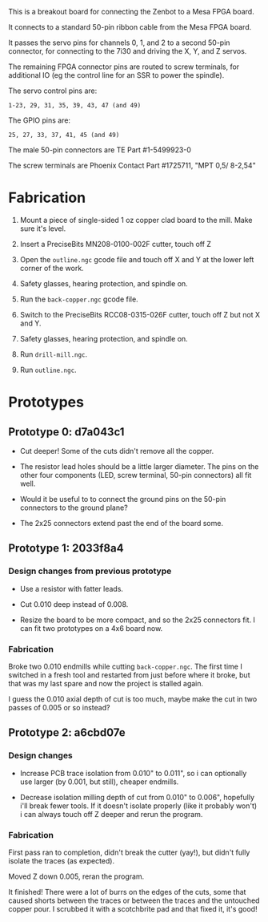 This is a breakout board for connecting the Zenbot to a Mesa FPGA board.

It connects to a standard 50-pin ribbon cable from the Mesa FPGA board.

It passes the servo pins for channels 0, 1, and 2 to a second 50-pin
connector, for connecting to the 7i30 and driving the X, Y, and Z servos.

The remaining FPGA connector pins are routed to screw terminals, for
additional IO (eg the control line for an SSR to power the spindle).

The servo control pins are:

    1-23, 29, 31, 35, 39, 43, 47 (and 49)

The GPIO pins are:

    25, 27, 33, 37, 41, 45 (and 49)

The male 50-pin connectors are TE Part #1-5499923-0

The screw terminals are Phoenix Contact Part #1725711, "MPT 0,5/ 8-2,54"


# Fabrication

1. Mount a piece of single-sided 1 oz copper clad board to the mill.
   Make sure it's level.

2. Insert a PreciseBits MN208-0100-002F cutter, touch off Z

3. Open the `outline.ngc` gcode file and touch off X and Y at the lower
   left corner of the work.

4. Safety glasses, hearing protection, and spindle on.

5. Run the `back-copper.ngc` gcode file.

6. Switch to the PreciseBits RCC08-0315-026F cutter, touch off Z but
   not X and Y.

7. Safety glasses, hearing protection, and spindle on.

8. Run `drill-mill.ngc`.

9. Run `outline.ngc`.


# Prototypes

## Prototype 0: d7a043c1

* Cut deeper!  Some of the cuts didn't remove all the copper.

* The resistor lead holes should be a little larger diameter.  The pins
  on the other four components (LED, screw terminal, 50-pin connectors)
  all fit well.

* Would it be useful to to connect the ground pins on the 50-pin
  connectors to the ground plane?

* The 2x25 connectors extend past the end of the board some.


## Prototype 1: 2033f8a4

### Design changes from previous prototype

* Use a resistor with fatter leads.

* Cut 0.010 deep instead of 0.008.

* Resize the board to be more compact, and so the 2x25 connectors fit.
  I can fit two prototypes on a 4x6 board now.

### Fabrication

Broke two 0.010 endmills while cutting `back-copper.ngc`.  The first time
I switched in a fresh tool and restarted from just before where it broke,
but that was my last spare and now the project is stalled again.

I guess the 0.010 axial depth of cut is too much, maybe make the cut in
two passes of 0.005 or so instead?


## Prototype 2: a6cbd07e

### Design changes

* Increase PCB trace isolation from 0.010" to 0.011", so i can optionally
  use larger (by 0.001, but still), cheaper endmills.

* Decrease isolation milling depth of cut from 0.010" to 0.006", hopefully
  i'll break fewer tools.  If it doesn't isolate properly (like it
  probably won't) i can always touch off Z deeper and rerun the program.

### Fabrication

First pass ran to completion, didn't break the cutter (yay!), but didn't
fully isolate the traces (as expected).

Moved Z down 0.005, reran the program.

It finished!  There were a lot of burrs on the edges of the cuts, some
that caused shorts between the traces or between the traces and the
untouched copper pour.  I scrubbed it with a scotchbrite pad and that
fixed it, it's good!
